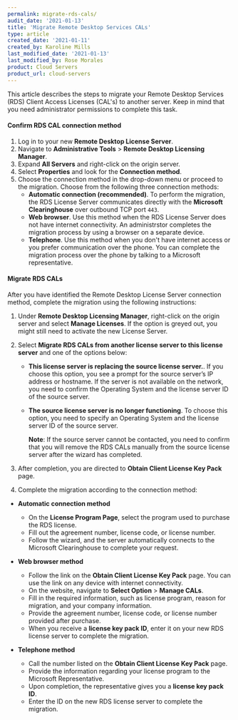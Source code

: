 ```yaml
---
permalink: migrate-rds-cals/
audit_date: '2021-01-13'
title: 'Migrate Remote Desktop Services CALs'
type: article
created_date: '2021-01-11'
created_by: Karoline Mills
last_modified_date: '2021-01-13'
last_modified_by: Rose Morales
product: Cloud Servers
product_url: cloud-servers
---
```


This article describes the steps to migrate your Remote Desktop
Services (RDS) Client Access Licenses (CAL's) to another server. Keep in
mind that you need administrator permissions to complete this task.

#### Confirm RDS CAL connection method

1. Log in to your new **Remote Desktop License Server**.
2. Navigate to **Administrative Tools** > **Remote Desktop Licensing Manager**.
3. Expand **All Servers** and right-click on the origin server.
4. Select **Properties** and look for the **Connection method**.
5. Choose the connection method in the drop-down menu or proceed to the
   migration. Choose from the following three connection methods:
    - **Automatic connection (recommended)**. To perform the migration, the RDS
      License Server communicates directly with the **Microsoft Clearinghouse** over
      outbound TCP port `443`.
    - **Web browser**. Use this method when the RDS License Server does
      not have internet connectivity. An administrstor completes the migration process
      by using a browser on a separate device.
    - **Telephone**. Use this method when you don't have internet access or you prefer
      communication over the phone. You can complete the migration process over the
      phone by talking to a Microsoft representative.

#### Migrate RDS CALs

After you have identified the Remote Desktop License Server connection method, complete
the migration using the following instructions:

1. Under **Remote Desktop Licensing Manager**, right-click on the origin server
   and select **Manage Licenses**. If the option is greyed out, you might still
   need to activate the new License Server.
2. Select **Migrate RDS CALs from another license server to this license
   server** and one of the options below:
    - **This license server is replacing the source license server.**. If
      you choose this option, you see a prompt for the source server’s IP
      address or hostname. If the server is not available on the network, you
      need to confirm the Operating System and the license server ID of the
      source server.
    - **The source license server is no longer functioning**. To choose this
      option, you need to specify an Operating System and the license server ID
      of the source server.

        **Note**: If the source server cannot be contacted, you need to confirm
        that you will remove the RDS CALs manually from the source license
        server after the wizard has completed.

3. After completion, you are directed to **Obtain Client License Key Pack** page.
4. Complete the migration according to the connection method:

- **Automatic connection method**
  - On the **License Program Page**, select the program used to purchase the RDS
    license.
  - Fill out the agreement number, license code, or license number.
  - Follow the wizard, and the server automatically connects to the Microsoft
    Clearinghouse to complete your request.

- **Web browser method**
  - Follow the link on the **Obtain Client License Key Pack** page. You can use the
      link on any device with internet connectivity.
  - On the website, navigate to **Select Option** > **Manage CALs**.
  - Fill in the required information, such as license program, reason for
      migration, and your company information.
  - Provide the agreement number, license code, or license number provided after purchase.
  - When you receive a **license key pack ID**, enter it on your new RDS license server to complete
      the migration.

- **Telephone method**
  - Call the number listed on the **Obtain Client License Key Pack** page.
  - Provide the information regarding your license program to the Microsoft
    Representative.
  - Upon completion, the representative gives you a **license key pack ID**.
  - Enter the ID on the new RDS license server to complete the migration.
